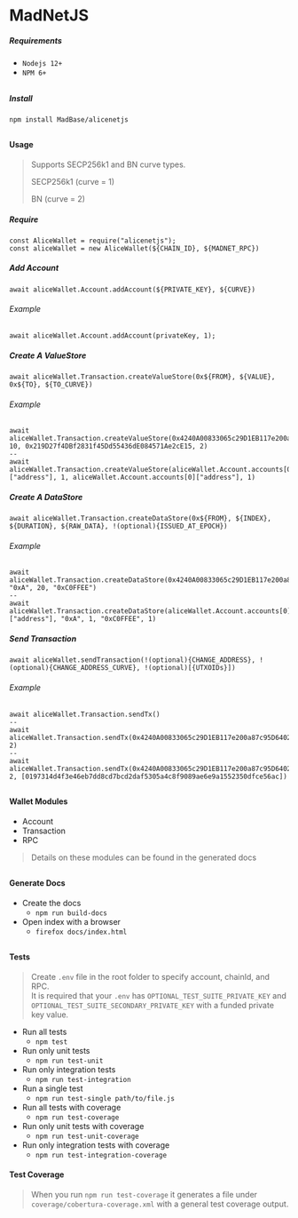 # MadNetJS

##### Requirements
- `Nodejs 12+`
- `NPM 6+`
##

##### Install
`npm install MadBase/alicenetjs`
##

#### Usage
> Supports SECP256k1 and BN curve types. 
> 
> SECP256k1 (curve = 1) 
> 
> BN (curve = 2)
##### Require
```
const AliceWallet = require("alicenetjs");
const aliceWallet = new AliceWallet(${CHAIN_ID}, ${MADNET_RPC})
```

##### Add Account
```
await aliceWallet.Account.addAccount(${PRIVATE_KEY}, ${CURVE})
```
###### Example
```
await aliceWallet.Account.addAccount(privateKey, 1);
```

##### Create A ValueStore

```
await aliceWallet.Transaction.createValueStore(0x${FROM}, ${VALUE}, 0x${TO}, ${TO_CURVE})
```
###### Example
```
await aliceWallet.Transaction.createValueStore(0x4240A00833065c29D1EB117e200a87c95D640289, 10, 0x219D27f4DBf2831f45Dd55436dE084571Ae2cE15, 2)
--
await aliceWallet.Transaction.createValueStore(aliceWallet.Account.accounts[0]["address"], 1, aliceWallet.Account.accounts[0]["address"], 1)
```

##### Create A DataStore
```
await aliceWallet.Transaction.createDataStore(0x${FROM}, ${INDEX}, ${DURATION}, ${RAW_DATA}, !(optional){ISSUED_AT_EPOCH})
```
###### Example
```
await  aliceWallet.Transaction.createDataStore(0x4240A00833065c29D1EB117e200a87c95D640289, "0xA", 20, "0xC0FFEE")
--
await aliceWallet.Transaction.createDataStore(aliceWallet.Account.accounts[0]["address"], "0xA", 1, "0xC0FFEE", 1)
```

##### Send Transaction
```
await aliceWallet.sendTransaction(!(optional){CHANGE_ADDRESS}, !(optional){CHANGE_ADDRESS_CURVE}, !(optional)[{UTXOIDs}])
```
###### Example
```
await aliceWallet.Transaction.sendTx()
--
await aliceWallet.Transaction.sendTx(0x4240A00833065c29D1EB117e200a87c95D640289, 2)
--
await aliceWallet.Transaction.sendTx(0x4240A00833065c29D1EB117e200a87c95D640289, 2, [0197314d4f3e46eb7dd8cd7bcd2daf5305a4c8f9089ae6e9a1552350dfce56ac])
```
##
#### Wallet Modules
- Account 
- Transaction
- RPC
> Details on these modules can be found in the generated docs
##

#### Generate Docs
- Create the docs 
	- `npm run build-docs` 
- Open index with a browser
	- `firefox docs/index.html` 
##

#### Tests
> Create `.env` file in the root folder to specify account, chainId, and RPC.  
  It is required that your `.env` has `OPTIONAL_TEST_SUITE_PRIVATE_KEY` and `OPTIONAL_TEST_SUITE_SECONDARY_PRIVATE_KEY` with a funded private key value.  

- Run all tests
	- `npm test`
- Run only unit tests
	- `npm run test-unit`
- Run only integration tests
	- `npm run test-integration`
- Run a single test
	- `npm run test-single path/to/file.js`
- Run all tests with coverage
	- `npm run test-coverage`
- Run only unit tests with coverage
	- `npm run test-unit-coverage`
- Run only integration tests with coverage
	- `npm run test-integration-coverage`

#### Test Coverage
> When you run `npm run test-coverage` it generates a file under `coverage/cobertura-coverage.xml` with a general test coverage output.
